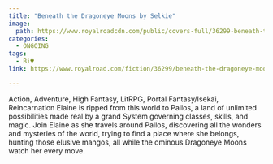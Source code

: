 ```yaml
---
title: "Beneath the Dragoneye Moons by Selkie"
image:
  path: https://www.royalroadcdn.com/public/covers-full/36299-beneath-the-dragoneye-moons.jpg
categories:
  - ONGOING
tags:
  - Bi♥
link: https://www.royalroad.com/fiction/36299/beneath-the-dragoneye-moons

---
```

Action, Adventure, High Fantasy, LitRPG, Portal Fantasy/Isekai, Reincarnation
Elaine is ripped from this world to Pallos, a land of unlimited possibilities made real by a grand System governing classes, skills, and magic.
Join Elaine as she travels around Pallos, discovering all the wonders and mysteries of the world, trying to find a place where she belongs, hunting those elusive mangos, all while the ominous Dragoneye Moons watch her every move.


